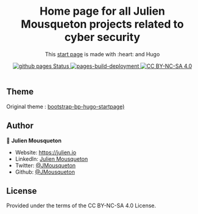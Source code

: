 <div align="center">
  <h1>Home page for all Julien Mousqueton projects related to cyber security </h1>
</div>

<p align="center">
  This <a href="https://home.mousqueton.io" target=_blank>start page</a> is made with :heart: and Hugo
</p>

<div align="center">
  <a href="https://github.com/JMousqueton/home.mousqueton.io/actions/workflows/publish.ymls">
    <img alt="github pages Status" src="https://github.com/JMousqueton/home.mousqueton.io/actions/workflows/publish.yml/badge.svg" />
  </a>
  <a href="https://github.com/JMousqueton/home.mousqueton.io/actions/workflows/pages/pages-build-deployment">
    <img alt="pages-build-deployment" src="https://github.com/JMousqueton/home.mousqueton.io/actions/workflows/pages/pages-build-deployment/badge.svg" />
  </a>
  <a href="https://creativecommons.org/licenses/by-nc-sa/4.0/">
    <img alt="CC BY-NC-SA 4.0" src="https://img.shields.io/badge/License-CC%20BY--NC--SA%204.0-lightgrey.svg" />
  </a>
</div>

<br />

## Theme 

Original theme : [bootstrap-bp-hugo-startpage)](https://github.com/spech66/bootstrap-bp-hugo-startpage)

## Author

👤 **Julien Mousqueton**

* Website: <https://julien.io>
* LinkedIn: [Julien Mousqueton](https://linkedin.com/in/julienmousqueton)
* Twitter: [@JMousqueton](https://twitter.com/JMousqueton)
* Github: [@JMousqueton](https://github.com/JMousqueton)


## License

Provided under the terms of the CC BY-NC-SA 4.0 License.
